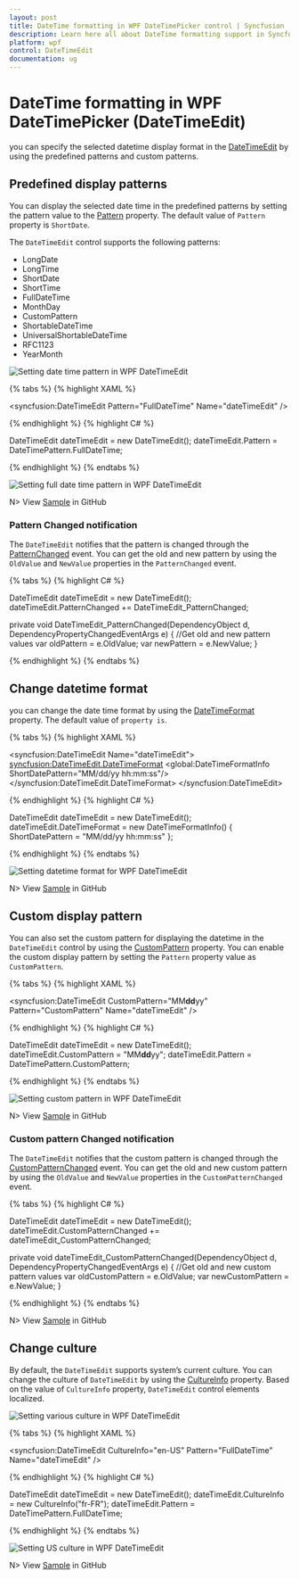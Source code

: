 ```yaml
---
layout: post
title: DateTime formatting in WPF DateTimePicker control | Syncfusion
description: Learn here all about DateTime formatting support in Syncfusion WPF DateTimePicker (DateTimeEdit) control and more.
platform: wpf
control: DateTimeEdit
documentation: ug
---
```


# DateTime formatting in WPF DateTimePicker (DateTimeEdit)

you can specify the selected datetime display format in the [DateTimeEdit](https://help.syncfusion.com/cr/wpf/Syncfusion.Windows.Shared.DateTimeEdit.html) by using the predefined patterns and custom patterns.

## Predefined display patterns

You can display the selected date time in the predefined patterns
by setting the pattern value to the [Pattern](https://help.syncfusion.com/cr/wpf/Syncfusion.Windows.Shared.DateTimeBase.html#Syncfusion_Windows_Shared_DateTimeBase_Pattern) property. The default value of `Pattern` property is `ShortDate`.

The `DateTimeEdit` control supports the following patterns:
* LongDate 
* LongTime 
* ShortDate 
* ShortTime 
* FullDateTime 
* MonthDay 
* CustomPattern 
* ShortableDateTime 
* UniversalShortableDateTime 
* RFC1123 
* YearMonth 

![Setting date time pattern in WPF DateTimeEdit](Getting-Started_images/wpf-datetimeedit-pattern.png)

{% tabs %}
{% highlight XAML %}

<syncfusion:DateTimeEdit Pattern="FullDateTime" 
                         Name="dateTimeEdit" />


{% endhighlight  %}
{% highlight C# %}

DateTimeEdit dateTimeEdit = new DateTimeEdit();
dateTimeEdit.Pattern = DateTimePattern.FullDateTime;

{% endhighlight %}
{% endtabs %}

![Setting full date time pattern in WPF DateTimeEdit](DateTime-Format_images/wpf-datetimeedit-fulldatetime-pattern.png)

N> View [Sample](https://github.com/SyncfusionExamples/wpf-datetimepicker-examples/tree/master/Samples/DateTimeFormatting) in GitHub

### Pattern Changed notification

The `DateTimeEdit` notifies that the pattern is changed through the [PatternChanged](https://help.syncfusion.com/cr/wpf/Syncfusion.Windows.Shared.DateTimeBase.html) event. You can get the old and new pattern by using the `OldValue` and `NewValue` properties in the `PatternChanged` event.

{% tabs %}
{% highlight C# %}

DateTimeEdit dateTimeEdit = new DateTimeEdit();
dateTimeEdit.PatternChanged += DateTimeEdit_PatternChanged;

private void DateTimeEdit_PatternChanged(DependencyObject d, DependencyPropertyChangedEventArgs e) {
    //Get old and new pattern values
    var oldPattern = e.OldValue;
    var newPattern = e.NewValue;
}

{% endhighlight %}
{% endtabs %}

## Change datetime format

you can change the date time format by using the [DateTimeFormat](https://help.syncfusion.com/cr/wpf/Syncfusion.Windows.Shared.DateTimeBase.html#Syncfusion_Windows_Shared_DateTimeBase_DateTimeFormat)  property. The default value of `` property is ``.

{% tabs %}
{% highlight XAML %}

<syncfusion:DateTimeEdit Name="dateTimeEdit">
    <syncfusion:DateTimeEdit.DateTimeFormat>
        <global:DateTimeFormatInfo ShortDatePattern="MM/dd/yy hh:mm:ss"/>
    </syncfusion:DateTimeEdit.DateTimeFormat>
</syncfusion:DateTimeEdit>

{% endhighlight  %}
{% highlight C# %}

DateTimeEdit dateTimeEdit = new DateTimeEdit();
dateTimeEdit.DateTimeFormat = new DateTimeFormatInfo()
{ 
    ShortDatePattern = "MM/dd/yy hh:mm:ss" 
};

{% endhighlight %}
{% endtabs %}

![Setting datetime format for WPF DateTimeEdit](DateTime-Format_images/wpf-datetimeedit-DateTimeFormat.png)

N> View [Sample](https://github.com/SyncfusionExamples/wpf-datetimepicker-examples/tree/master/Samples/DateTimeFormatting) in GitHub

## Custom display pattern

You can also set the custom pattern for displaying the datetime in the `DateTimeEdit` control by using the [CustomPattern](https://help.syncfusion.com/cr/wpf/Syncfusion.Windows.Shared.DateTimeBase.html#Syncfusion_Windows_Shared_DateTimeBase_CustomPattern) property. You can enable the custom display pattern by setting the `Pattern` property value as `CustomPattern`.

{% tabs %}
{% highlight XAML %}

<syncfusion:DateTimeEdit CustomPattern="MM**dd**yy" 
                         Pattern="CustomPattern" 
                         Name="dateTimeEdit" />


{% endhighlight  %}
{% highlight C# %}

DateTimeEdit dateTimeEdit = new DateTimeEdit();
dateTimeEdit.CustomPattern = "MM**dd**yy";
dateTimeEdit.Pattern = DateTimePattern.CustomPattern;

{% endhighlight %}
{% endtabs %}

![Setting custom pattern in WPF DateTimeEdit](DateTime-Format_images/wpf-datetimeedit-custom-pattern.png)

N> View [Sample](https://github.com/SyncfusionExamples/wpf-datetimepicker-examples/tree/master/Samples/DateTimeFormatting) in GitHub

### Custom pattern Changed notification

The `DateTimeEdit` notifies that the custom pattern is changed through the [CustomPatternChanged](https://help.syncfusion.com/cr/wpf/Syncfusion.Windows.Shared.DateTimeBase.html) event. You can get the old and new custom pattern by using the `OldValue` and `NewValue` properties in the `CustomPatternChanged` event.

{% tabs %}
{% highlight C# %}

DateTimeEdit dateTimeEdit = new DateTimeEdit();
dateTimeEdit.CustomPatternChanged += dateTimeEdit_CustomPatternChanged;

private void dateTimeEdit_CustomPatternChanged(DependencyObject d, DependencyPropertyChangedEventArgs e) {
    //Get old and new custom pattern values
    var oldCustomPattern = e.OldValue;
    var newCustomPattern = e.NewValue;
}

{% endhighlight %}
{% endtabs %}

N> View [Sample](https://github.com/SyncfusionExamples/wpf-datetimepicker-examples/tree/master/Samples/DateTimeFormatting) in GitHub

## Change culture 

By default, the `DateTimeEdit` supports system’s current culture. You can change the culture of `DateTimeEdit` by using the [CultureInfo](https://help.syncfusion.com/cr/wpf/Syncfusion.Windows.Shared.DateTimeBase.html#Syncfusion_Windows_Shared_DateTimeBase_CultureInfo) property. Based on the value of `CultureInfo` property, `DateTimeEdit` control elements localized.

![Setting various culture in WPF DateTimeEdit](DateTime-Format_images/wpf-datetimeedit-culture1.png)

{% tabs %}
{% highlight XAML %}

<syncfusion:DateTimeEdit CultureInfo="en-US" 
                         Pattern="FullDateTime"
                         Name="dateTimeEdit" />


{% endhighlight  %}
{% highlight C# %}

DateTimeEdit dateTimeEdit = new DateTimeEdit();
dateTimeEdit.CultureInfo = new CultureInfo("fr-FR");
dateTimeEdit.Pattern = DateTimePattern.FullDateTime;

{% endhighlight %}
{% endtabs %}

![Setting US culture in WPF DateTimeEdit](DateTime-Format_images/wpf-datetimeedit-culture.png)

N> View [Sample](https://github.com/SyncfusionExamples/wpf-datetimepicker-examples/tree/master/Samples/DateTimeFormatting) in GitHub
